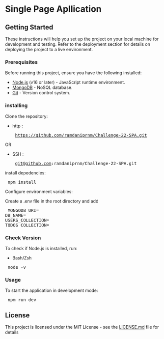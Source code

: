 # Single Page Apllication

## Getting Started

These instructions will help you set up the project on your local machine for development and testing. Refer to the deployment section for details on deploying the project to a live environment.

### Prerequisites
Before running this project, ensure you have the following installed:

- [Node.js](https://nodejs.org/) (v16 or later) - JavaScript runtime environment.
- [MongoDB](https://www.mongodb.com/) - NoSQL database.
- [Git](https://git-scm.com/) - Version control system.

### installing

Clone the repository:

- http : <pre> https://github.com/ramdaniprnm/Challenge-22-SPA.git </pre>

OR
 
- SSH : <pre> git@github.com:ramdaniprnm/Challenge-22-SPA.git </pre>

install depedencies:
<pre> npm install </pre>

Configure environment variables:

Create a .env file in the root directory and add

<pre> MONGODB_URI=<your-mongodb-uri>
DB_NAME=<database-name>
USERS_COLLECTION=<collection-name-for-users>
TODOS_COLLECTION=<collection-name-for-todos>
</pre>


### Check Version

To check if Node.js is installed, run:

- Bash/Zsh
<pre> node -v </pre>

### Usage

To start the application in development mode:

<pre> npm run dev </pre>

## License

This project is licensed under the MIT License - see the [LICENSE.md](LICENSE.md) file for details

